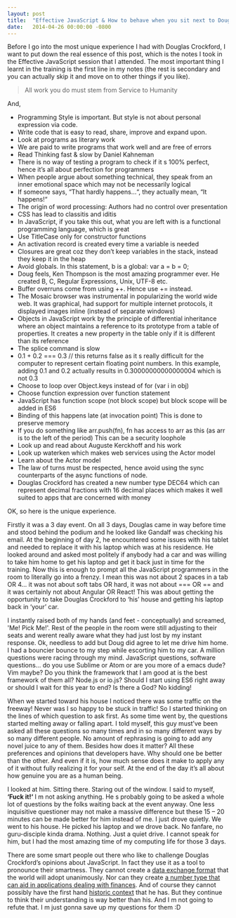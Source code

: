 ```yaml
---
layout: post
title:  "Effective JavaScript & How to behave when you sit next to Douglas Crockford"
date:   2014-04-26 00:00:00 -0800
---
```

Before I go into the most unique experience I had with Douglas Crockford, I want to put down the real essence of this post, which is the notes I took in the Effective JavaScript session that I attended. The most important thing I learnt in the training is the first line in my notes (the rest is secondary and you can actually skip it and move on to other things if you like).

> All work you do must stem from Service to Humanity

And,

* Programming Style is important. But style is not about personal expression via code.
* Write code that is easy to read, share, improve and expand upon.
* Look at programs as literary work
* We are paid to write programs that work well and are free of errors
* Read Thinking fast & slow by Daniel Kahneman
* There is no way of testing a program to check if it s 100% perfect, hence it’s all about perfection for programmers
* When people argue about something technical, they speak from an inner emotional space which may not be necessarily logical
* If someone says, “That hardly happens…“, they actually mean, “It happens!“
* The origin of word processing: Authors had no control over presentation
* CSS has lead to classitis and iditis
* In JavaScript, if you take this out, what you are left with is a functional programming language, which is great
* Use TitleCase only for constructor functions
* An activation record is created every time a variable is needed
* Closures are great coz they don’t keep variables in the stack, instead they keep it in the heap
* Avoid globals. In this statement, b is a global: var a = b = 0;
* Doug feels, Ken Thompson is the most amazing programmer ever. He created B, C, Regular Expressions, Unix, UTF-8 etc.
* Buffer overruns come from using ++. Hence use += instead.
* The Mosaic browser was instrumental in popularizing the world wide web. It was graphical, had support for multiple internet protocols, it displayed images inline (instead of separate windows)
* Objects in JavaScript work by the principle of differential inheritance where an object maintains a reference to its prototype from a table of properties. It creates a new property in the table only if it is different than its reference
* The splice command is slow
* 0.1 + 0.2 === 0.3 // this returns false as it s really difficult for the computer to represent certain floating point numbers. In this example, adding 0.1 and 0.2 actually results in 0.30000000000000004 which is not 0.3
* Choose to loop over Object.keys instead of for (var i in obj)
* Choose function expression over function statement
* JavaScript has function scope (not block scope) but block scope will be added in ES6
* Binding of this happens late (at invocation point) This is done to preserve memory
* If you do something like arr.push(fn), fn has access to arr as this (as arr is to the left of the period) This can be a security loophole
* Look up and read about Auguste Kerckhoff and his work
* Look up waterken which makes web services using the Actor model
* Learn about the Actor model
* The law of turns must be respected, hence avoid using the sync counterparts of the async functions of node.
* Douglas Crockford has created a new number type DEC64 which can represent decimal fractions with 16 decimal places which makes it well suited to apps that are concerned with money

OK, so here is the unique experience.

Firstly it was a 3 day event. On all 3 days, Douglas came in way before time and stood behind the podium and he looked like Gandalf was checking his email. At the beginning of day 2, he encountered some issues with his tablet and needed to replace it with his laptop which was at his residence. He looked around and asked most politely if anybody had a car and was willing to take him home to get his laptop and get it back just in time for the training. Now this is enough to prompt all the JavaScript programmers in the room to literally go into a frenzy. I mean this was not about 2 spaces in a tab OR 4... it was not about soft tabs OR hard, it was not about === OR == and it was certainly not about Angular OR React! This was about getting the opportunity to take Douglas Crockford to ‘his’ house and getting his laptop back in ‘your’ car.

I instantly raised both of my hands (and feet - conceptually) and screamed, 'Me! Pick Me!'. Rest of the people in the room were still adjusting to their seats and werent really aware what they had just lost by my instant response. Ok, needless to add but Doug did agree to let me drive him home. I had a bouncier bounce to my step while escorting him to my car. A million questions were racing through my mind. JavaScript questions, software questions... do you use Sublime or Atom or are you more of a emacs dude? Vim maybe? Do you think the framework that I am good at is the best framework of them all? Node.js or io.js? Should I start using ES6 right away or should I wait for this year to end? Is there a God? No kidding!

When we started toward his house I noticed there was some traffic on the freeway! Never was I so happy to be stuck in traffic!
So I started thinking on the lines of which question to ask first. As some time went by, the questions started melting away or falling apart. I told myself, this guy must’ve been asked all these questions so many times and in so many different ways by so many different people. No amount of rephrasing is going to add any novel juice to any of them. Besides how does it matter? All these  preferences and opinions that developers have. Why should one be better than the other. And even if it is, how much sense does it make to apply any of it without fully realizing it for your self. At the end of the day it’s all about how genuine you are as a human being.

I looked at him. Sitting there. Staring out of the window. I said to myself, **‘Fuck it!‘** I m not asking anything. He s probably going to be asked a whole lot of questions by the folks waiting back at the event anyway. One less inquisitive questioner may not make a massive difference but these 15 – 20 minutes can be made better for him instead of me. I just drove quietly. We went to his house. He picked his laptop and we drove back. No fanfare, no guru-disciple kinda drama. Nothing. Just a quiet drive. I cannot speak for him, but I had the most amazing time of my computing life for those 3 days.

There are some smart people out there who like to challenge Douglas Crockford’s opinions about JavaScript. In fact they use it as a tool to pronounce their smartness. They cannot create a [data exchange format](http://json.org/) that the world will adopt unanimously. Nor can they create [a number type that can aid in applications dealing with finances](http://dec64.com/). And of course they cannot possibly have the first hand [historic context](https://www.youtube.com/watch?v=v2ifWcnQs6M&list=PL62E185BB8577B63D) that he has. But they continue to think their understanding is way better than his. And I m not going to refute that. I m just gonna save up my questions for them :D